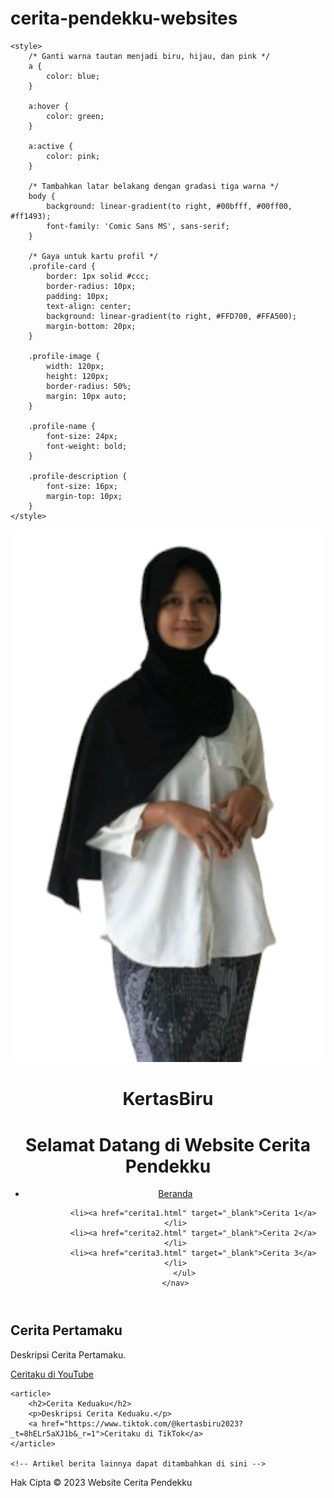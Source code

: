 # cerita-pendekku-websites
<!DOCTYPE html>
<html>
<head>
    <title>Website Cerita Pendekku</title>
    <!-- Tambahkan link CSS untuk Bootstrap -->
    <link href="https://stackpath.bootstrapcdn.com/bootstrap/4.5.2/css/bootstrap.min.css" rel="stylesheet" integrity="sha384-JZR6e5i5aB3WuKT8C1D6x6N1tPd9z4g6d4lFhRiP2YccDzR/5Jf5o7k4voZbZ85+g" crossorigin="anonymous">

    <style>
        /* Ganti warna tautan menjadi biru, hijau, dan pink */
        a {
            color: blue;
        }

        a:hover {
            color: green;
        }

        a:active {
            color: pink;
        }

        /* Tambahkan latar belakang dengan gradasi tiga warna */
        body {
            background: linear-gradient(to right, #00bfff, #00ff00, #ff1493);
            font-family: 'Comic Sans MS', sans-serif;
        }

        /* Gaya untuk kartu profil */
        .profile-card {
            border: 1px solid #ccc;
            border-radius: 10px;
            padding: 10px;
            text-align: center;
            background: linear-gradient(to right, #FFD700, #FFA500);
            margin-bottom: 20px;
        }

        .profile-image {
            width: 120px;
            height: 120px;
            border-radius: 50%;
            margin: 10px auto;
        }

        .profile-name {
            font-size: 24px;
            font-weight: bold;
        }

        .profile-description {
            font-size: 16px;
            margin-top: 10px;
        }
    </style>
</head>
<body>

<header>
    <div class="profile-card">
        <img class="profile-image" src="img/profil.jpg" alt="Foto Profil">
        <h1 class="profile-name">KertasBiru</h1>
    </div>
    <h1>Selamat Datang di Website Cerita Pendekku</h1>
    <nav>
        <ul>
            <li><a href="#">Beranda</a></li>

            <li><a href="cerita1.html" target="_blank">Cerita 1</a></li>
            <li><a href="cerita2.html" target="_blank">Cerita 2</a></li>
            <li><a href="cerita3.html" target="_blank">Cerita 3</a></li>
        </ul>
    </nav>
    
</header>

<main>
    <article>
        <h2>Cerita Pertamaku</h2>
        <p>Deskripsi Cerita Pertamaku.</p>
        <a href="https://www.youtube.com/watch?v=VIDEO_ID">Ceritaku di YouTube</a>
    </article>

    <article>
        <h2>Cerita Keduaku</h2>
        <p>Deskripsi Cerita Keduaku.</p>
        <a href="https://www.tiktok.com/@kertasbiru2023?_t=8hELr5aXJ1b&_r=1">Ceritaku di TikTok</a>
    </article>

    <!-- Artikel berita lainnya dapat ditambahkan di sini -->
</main>

<footer>
    <p>Hak Cipta © 2023 Website Cerita Pendekku</p>
</footer>

<!-- Tambahkan skrip JavaScript untuk Bootstrap (opsional) -->
<script src="https://code.jquery.com/jquery-3.5.1.slim.min.js" integrity="sha384-DfXdz2htPH0lsSSs5nCTpuj/zy4C+OGpamoFVy38MVBnE+IbbVYUew+OrCXaRkfj" crossorigin="anonymous"></script>
<script src="https://cdn.jsdelivr.net/npm/@popperjs/core@2.5.3/dist/umd/popper.min.js" integrity="sha384-D7X5H6U/7Gl+ZrC7upUAJzVxGgZxto4FFlKR5Bgh4LXQqK52Pm/6MGvaE6x1twBq" crossorigin="anonymous"></script>
<script src="https://stackpath.bootstrapcdn.com/bootstrap/4.5.2/js/bootstrap.min.js" integrity="sha384-B4gt1jrZXEmTTYSY6lxfF5r5l3bHvELvbv4WlFdVU/5CFUJqN1iAZTL2owWQujJT" crossorigin="anonymous"></script>

</body>
</html>

